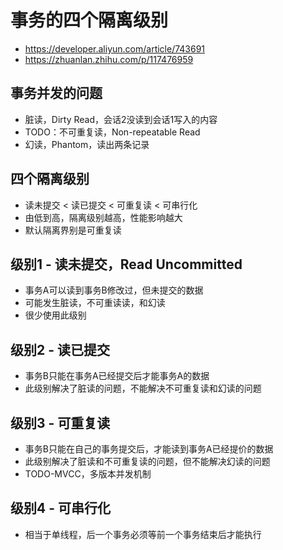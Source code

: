 # 事务的四个隔离级别
- https://developer.aliyun.com/article/743691
- https://zhuanlan.zhihu.com/p/117476959

## 事务并发的问题
- 脏读，Dirty Read，会话2没读到会话1写入的内容
- TODO：不可重复读，Non-repeatable Read
- 幻读，Phantom，读出两条记录

## 四个隔离级别
- 读未提交 < 读已提交 < 可重复读 < 可串行化
- 由低到高，隔离级别越高，性能影响越大
- 默认隔离界别是可重复读

## 级别1 - 读未提交，Read Uncommitted
- 事务A可以读到事务B修改过，但未提交的数据
- 可能发生脏读，不可重读读，和幻读
- 很少使用此级别

## 级别2 - 读已提交
- 事务B只能在事务A已经提交后才能事务A的数据
- 此级别解决了脏读的问题，不能解决不可重复读和幻读的问题

## 级别3 - 可重复读
- 事务B只能在自己的事务提交后，才能读到事务A已经提价的数据
- 此级别解决了脏读和不可重复读的问题，但不能解决幻读的问题
- TODO-MVCC，多版本并发机制

## 级别4 - 可串行化
- 相当于单线程，后一个事务必须等前一个事务结束后才能执行
